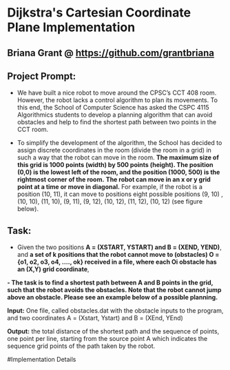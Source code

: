 # Dijkstra's Cartesian Coordinate Plane Implementation
## Briana Grant @ https://github.com/grantbriana 

## Project Prompt:

- We have built a nice robot to move around the CPSC’s CCT 408 room. However, the robot lacks a control algorithm to plan its movements. To this end, the School of Computer Science has asked the CSPC 4115 Algorithmics students to develop a planning algorithm that can avoid obstacles and help to find the shortest path between two points in the CCT room. 

- To simplify the development of the algorithm, the School has decided to assign discrete coordinates in the room (divide the room in a grid) in such a way that the robot can move in the room. **The maximum size of this grid is 1000 points (width) by 500 points (height). The position (0,0) is the lowest left of the room, and the position (1000, 500) is the rightmost corner of the room.** 
**The robot can move in an x or y grid point at a time or move in diagonal.** For example, if the robot is a position (10, 11), it can move to positions eight possible positions (9, 10) , (10, 10), (11, 10), (9, 11), (9, 12), (10, 12), (11, 12), (10, 12) (see figure below).
  
## Task:
- Given the two positions **A = (XSTART, YSTART) and B = (XEND, YEND)**, and **a set of k positions that the robot cannot move to (obstacles) O = {o1, o2, o3, o4, …., ok} received in a file, where each Oi  obstacle has an (X,Y) grid coordinate**, 

**- The task is to find a shortest path between A and B points in the grid, such that the robot avoids the obstacles. Note that the robot cannot jump above an obstacle. Please see an example below of a possible planning.** 
 
**Input:** One file, called obstacles.dat with the obstacle inputs to the program, and two coordinates A = (Xstart, Ystart) and B = (XEnd, YEnd)

**Output:**  the total distance of the shortest path and the sequence of points, one point per line, starting from the source point A which indicates the sequence grid points of the path taken by the robot. 


#Implementation Details 
